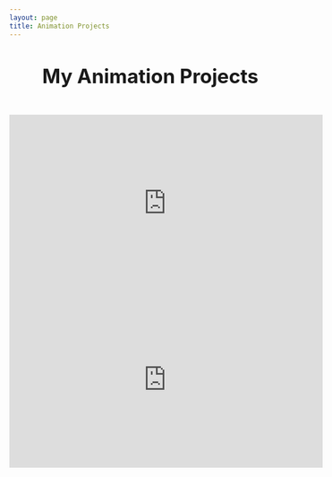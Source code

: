 ```yaml
---
layout: page
title: Animation Projects
---
```


<style>

    table thead tr, table tbody tr {
        background-color: #282828 !important; 
        color: white; 
    }

    h1 {
        text-align: center; 
        font-size: 2.5em; 
        margin-top: 20px; 
        padding: 25px;
    }
    
</style>


<center>
<h1>My Animation Projects</h1>
<table>
    <tbody>
        <tr>
            <center><iframe width="560" height="315" src="https://www.youtube.com/embed/85r13wD6ZZo?si=JfAzoGFnULwwSmoC" title="YouTube video player" frameborder="0" allow="accelerometer; autoplay; clipboard-write; encrypted-media; gyroscope; picture-in-picture; web-share" referrerpolicy="strict-origin-when-cross-origin" allowfullscreen></iframe></center>
        </tr>
        <tr>
            <center><iframe width="560" height="315" src="https://www.youtube.com/embed/GglcwipMU48?si=JoV7rB4tRqfDgCG5" title="YouTube video player" frameborder="0" allow="accelerometer; autoplay; clipboard-write; encrypted-media; gyroscope; picture-in-picture; web-share" referrerpolicy="strict-origin-when-cross-origin" allowfullscreen></iframe></center>
        </tr>
    </tbody>
</table>
</center>